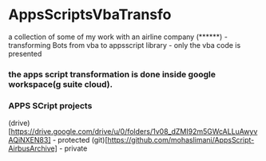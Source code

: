 # AppsScriptsVbaTransfo
a collection of some of my work with an airline company (******) - transforming Bots from vba to appsscript library - only the vba code is presented

### the apps script transformation is done inside google workspace(g suite cloud).
### APPS SCript projects
(drive)[https://drive.google.com/drive/u/0/folders/1v08_dZMI92m5GWcALLuAwyvAQiNXEN83] - protected
(git)[https://github.com/mohaslimani/AppsScript-AirbusArchive] - private
